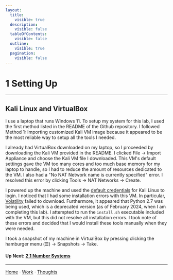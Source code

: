 ```yaml
---
layout:
  title:
    visible: true
  description:
    visible: false
  tableOfContents:
    visible: false
  outline:
    visible: true
  pagination:
    visible: false
---
```


# 1 Setting Up

***

## Kali Linux and VirtualBox

I use a laptop that runs Windows 11. To setup my system for this lab, I used the first method listed in the README of the Github repository. I followed Method 1: Importing customized Kali VM image because it appeared to be the most reliable way to setup all the tools I needed.

I already had VirtualBox downloaded on my laptop, so I proceeded by downloading the Kali VM provided in the README. I clicked File -> Import Appliance and choose the Kali VM file I downloaded. This VM's default settings gave the VM too many cores and too much base memory for my laptop to handle, so I had to reduce the amount of resources dedicated to the VM. I also had a "No NAT Network name is currently specified" error. I resolved this error by clicking Tools -> NAT Networks -> Create.

I powered up the machine and used the [default credentials](https://www.kali.org/docs/introduction/default-credentials/) for Kali Linux to login. I noticed that I had some installation errors with this VM. In particular, [Volatility](https://www.volatilityfoundation.org/) failed to download. Furthermore, it appeared that Python 2.7 was being used, which is a deprecated version (as of February 2024, when I am completing this lab). I attempted to run the `install.sh` executable included with the VM, but this did not resolve all installation errors. I took note of these errors and decided that I would install these tools manually when they were needed.

I took a snapshot of my machine in VirtualBox by pressing clicking the hamburger menu (☰) -> Snapshots -> Take.

#### Up Next: [2.1 Number Systems](2-basic-computer-skills-for-digital-forensics/2.1-number-systems.md)

***

[Home](https://app.gitbook.com/o/0kO27okC5uVB9ALX3rho/s/036xtfEIzcEdGegONXWM/) ⋅ [Work](https://app.gitbook.com/o/0kO27okC5uVB9ALX3rho/s/WaFS755Q4sf02CxLcghQ/) ⋅ [Thoughts](https://app.gitbook.com/o/0kO27okC5uVB9ALX3rho/s/s4QQPMntQ25hmJToKSOu/)

